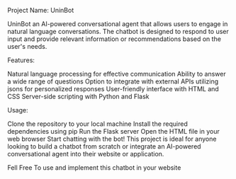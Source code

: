 Project Name: UninBot

UninBot an AI-powered conversational agent that allows users to engage in natural language conversations. The chatbot is designed to respond to user input and provide relevant information or recommendations based on the user's needs.

Features:

Natural language processing for effective communication
Ability to answer a wide range of questions
Option to integrate with external APIs utilizing jsons for personalized responses
User-friendly interface with HTML and CSS
Server-side scripting with Python and Flask

Usage:

Clone the repository to your local machine
Install the required dependencies using pip
Run the Flask server
Open the HTML file in your web browser
Start chatting with the bot!
This project is ideal for anyone looking to build a chatbot from scratch or integrate an AI-powered conversational agent into their website or application.

Fell Free To use and implement this chatbot in your website

